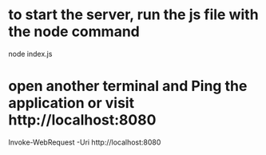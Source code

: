 # to start the server, run the js file with the node command

node index.js

# open another terminal and Ping the application or visit http://localhost:8080

Invoke-WebRequest -Uri http://localhost:8080
